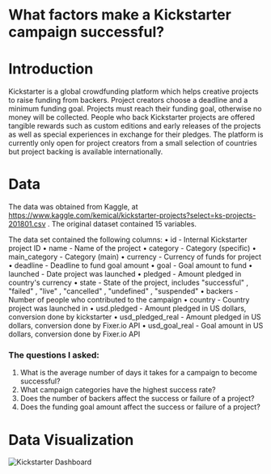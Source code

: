# What factors make a Kickstarter campaign successful?

# Introduction

Kickstarter is a global crowdfunding platform which helps creative projects to raise funding from backers. Project creators choose a deadline and a minimum funding goal. Projects must reach their funding goal, otherwise no money will be collected. People who back Kickstarter projects are offered tangible rewards such as custom editions and early releases of the projects as well as special experiences in exchange for their pledges. The platform is currently only open for project creators from a small selection of countries but project backing is available internationally.

# Data
The data was obtained from Kaggle, at https://www.kaggle.com/kemical/kickstarter-projects?select=ks-projects-201801.csv . The original dataset contained 15 variables.

The data set contained the following columns:
•	id - Internal Kickstarter project ID
•	name - Name of the project
•	category - Category (specific)
•	main_category - Category (main)
•	currency - Currency of funds for project
•	deadline - Deadline to fund goal amount
•	goal - Goal amount to fund
•	launched - Date project was launched
•	pledged - Amount pledged in country's currency
•	state - State of the project, includes "successful" , "failed" , "live" , "cancelled" , "undefined" , "suspended"
•	backers - Number of people who contributed to the campaign
•	country - Country project was launched in
•	usd.pledged - Amount pledged in US dollars, conversion done by kickstarter
•	usd_pledged_real - Amount pledged in US dollars, conversion done by Fixer.io API
•	usd_goal_real - Goal amount in US dollars, conversion done by Fixer.io API

### The questions I asked:

1.	What is the average number of days it takes for a campaign to become successful?
2.	What campaign categories have the highest success rate?
3.	Does the number of backers affect the success or failure of a project?
4.	Does the funding goal amount affect the success or failure of a project?

# Data Visualization

![Kickstarter Dashboard](https://user-images.githubusercontent.com/92667306/140593458-9cff3657-8a6c-4d3f-b2bb-06d63bea764b.jpg)





